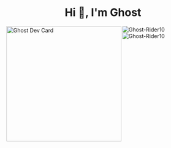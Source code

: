 
<h1 align="center">Hi 👋, I'm Ghost</h1>

<img align="left" src="https://api.daily.dev/devcards/f492853d4914472686a4b5d9414af4be.png?r=b1y" width="300" alt="Ghost Dev Card"/>

<img align="center" margin="10" src="https://github-readme-stats.vercel.app/api?username=Ghost-Rider10&show_icons=true&theme=tokyonight&locale=en" alt="Ghost-Rider10" />

<img align="center" src="https://github-readme-streak-stats.herokuapp.com/?user=Ghost-Rider10&theme=dark" alt="Ghost-Rider10" />
